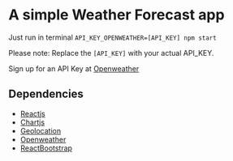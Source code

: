 # A simple Weather Forecast app

Just run in terminal `API_KEY_OPENWEATHER=[API_KEY] npm start`

Please note: Replace the `[API_KEY]` with your actual API_KEY.

Sign up for an API Key at [Openweather](https://home.openweathermap.org/)

## Dependencies

- [Reactjs](https://react.dev/)
- [Chartjs](https://www.chartjs.org/docs/latest/charts/line.html)
- [Geolocation](https://developer.mozilla.org/en-US/docs/Web/API/Navigator/geolocation)
- [Openweather](https://home.openweathermap.org/)
- [ReactBootstrap](https://react-bootstrap.netlify.app)
